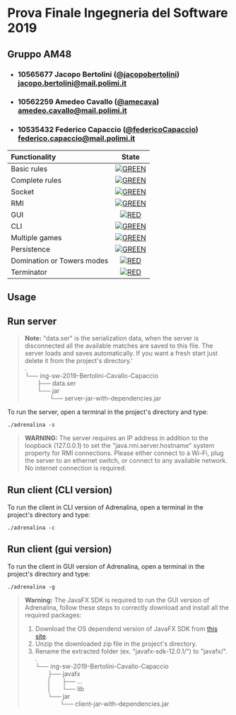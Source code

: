 # Prova Finale Ingegneria del Software 2019
## Gruppo AM48

- ###   10565677    Jacopo Bertolini   ([@jacopobertolini](https://github.com/jacopobertolini))<br>jacopo.bertolini@mail.polimi.it
- ###   10562259    Amedeo Cavallo     ([@amecava](https://github.com/amecava))<br>amedeo.cavallo@mail.polimi.it
- ###   10535432    Federico Capaccio  ([@federicoCapaccio](https://github.com/federicoCapaccio))<br>federico.capaccio@mail.polimi.it


| Functionality | State |
|:-----------------------|:------------------------------------:|
| Basic rules | [![GREEN](https://placehold.it/15/44bb44/44bb44)](#) |
| Complete rules | [![GREEN](https://placehold.it/15/44bb44/44bb44)](#) |
| Socket | [![GREEN](https://placehold.it/15/44bb44/44bb44)](#) |
| RMI | [![GREEN](https://placehold.it/15/44bb44/44bb44)](#) |
| GUI | [![RED](https://placehold.it/15/ffdd00/ffdd00)](#) |
| CLI | [![GREEN](https://placehold.it/15/44bb44/44bb44)](#) |
| Multiple games | [![GREEN](https://placehold.it/15/44bb44/44bb44)](#) |
| Persistence | [![GREEN](https://placehold.it/15/44bb44/44bb44)](#) |
| Domination or Towers modes | [![RED](https://placehold.it/15/f03c15/f03c15)](#) |
| Terminator | [![RED](https://placehold.it/15/f03c15/f03c15)](#) |

<!--
[![RED](https://placehold.it/15/f03c15/f03c15)](#)
[![YELLOW](https://placehold.it/15/ffdd00/ffdd00)](#)
[![GREEN](https://placehold.it/15/44bb44/44bb44)](#)
-->

## Usage


## Run server 
> **Note:** "data.ser" is the serialization data, when the server is disconnected all the available matches are saved to this file. The server loads and saves automatically. If you want a fresh start just delete it from the project's directory.'<br>
> .<br>
> └── ing-sw-2019-Bertolini-Cavallo-Capaccio<br>
> &ensp;&ensp;&ensp;&ensp;├── data.ser<br>
> &ensp;&ensp;&ensp;&ensp;└── jar<br>
> &ensp;&ensp;&ensp;&ensp;&ensp;&ensp;&ensp;&ensp;└── server-jar-with-dependencies.jar


To run the server, open a terminal in the project's directory and type:

``
./adrenalina -s 
``

> **WARNING:** The server requires an IP address in addition to the loopback (127.0.0.1) to set the "java.rmi.server.hostname" system property for RMI connections. Please either connect to a Wi-Fi, plug the server to an ethernet switch, or connect to any available network. No internet connection is required.

## Run client (CLI version)

To run the client in CLI version of Adrenalina, open a terminal in the project's directory and type:

``
./adrenalina -c 
``

## Run client (gui version) 

To run the client in GUI version of Adrenalina, open a terminal in the project's directory and type:

``
./adrenalina -g 
``

> **Warning:** The JavaFX SDK is required to run the GUI version of Adrenalina, follow these steps to correctly download and install all the required packages:
> 1. Download the OS dependend version of JavaFX SDK from [this site](https://openjfx.io/).
> 2. Unzip the downloaded zip file in the project's directory.
> 3. Rename the extracted folder (ex. "javafx-sdk-12.0.1/") to "javafx/".<br>
> .<br>
> └── ing-sw-2019-Bertolini-Cavallo-Capaccio<br>
> &ensp;&ensp;&ensp;&ensp;├── javafx<br>
> &ensp;&ensp;&ensp;&ensp;|&ensp;&ensp;&ensp;&ensp;├── ...<br>
> &ensp;&ensp;&ensp;&ensp;|&ensp;&ensp;&ensp;&ensp;└── lib<br>
> &ensp;&ensp;&ensp;&ensp;└── jar<br>
> &ensp;&ensp;&ensp;&ensp;&ensp;&ensp;&ensp;&ensp;└── client-jar-with-dependencies.jar
